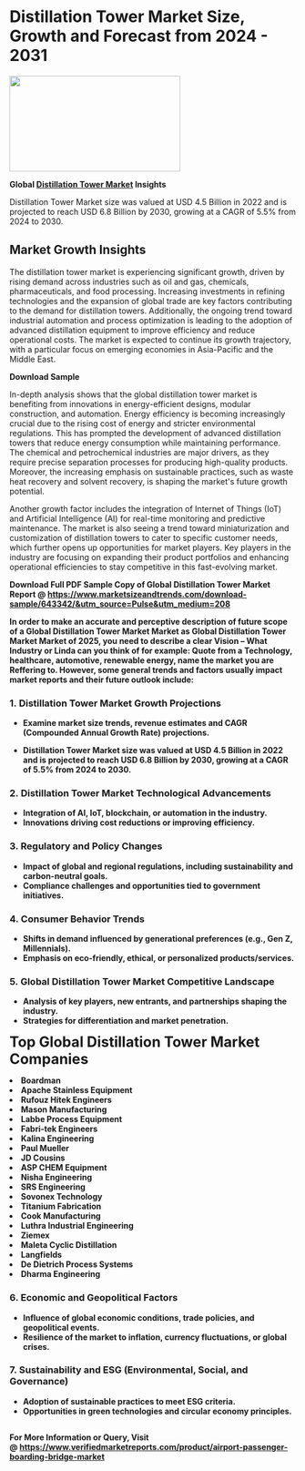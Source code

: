 <H1>Distillation Tower Market Size, Growth and Forecast from 2024 - 2031</H1><img class="aligncenter size-medium wp-image-584254" src="https://thirdeyenews.in/wp-content/uploads/2024/09/Global-Market-Research-300x168.jpeg" alt="" width="300" height="168" /><p><strong>Global&nbsp;<a href="https://www.marketsizeandtrends.com/download-sample/643342/&amp;utm_source=Pulse&amp;utm_medium=208">Distillation Tower Market</a> Insights</strong></p><p>Distillation Tower Market size was valued at USD 4.5 Billion in 2022 and is projected to reach USD 6.8 Billion by 2030, growing at a CAGR of 5.5% from 2024 to 2030.</p><p><h2>Market Growth Insights</h2> <p>The distillation tower market is experiencing significant growth, driven by rising demand across industries such as oil and gas, chemicals, pharmaceuticals, and food processing. Increasing investments in refining technologies and the expansion of global trade are key factors contributing to the demand for distillation towers. Additionally, the ongoing trend toward industrial automation and process optimization is leading to the adoption of advanced distillation equipment to improve efficiency and reduce operational costs. The market is expected to continue its growth trajectory, with a particular focus on emerging economies in Asia-Pacific and the Middle East.</p> <p><strong>Download Sample</strong></p> <p>In-depth analysis shows that the global distillation tower market is benefiting from innovations in energy-efficient designs, modular construction, and automation. Energy efficiency is becoming increasingly crucial due to the rising cost of energy and stricter environmental regulations. This has prompted the development of advanced distillation towers that reduce energy consumption while maintaining performance. The chemical and petrochemical industries are major drivers, as they require precise separation processes for producing high-quality products. Moreover, the increasing emphasis on sustainable practices, such as waste heat recovery and solvent recovery, is shaping the market's future growth potential.</p> <p>Another growth factor includes the integration of Internet of Things (IoT) and Artificial Intelligence (AI) for real-time monitoring and predictive maintenance. The market is also seeing a trend toward miniaturization and customization of distillation towers to cater to specific customer needs, which further opens up opportunities for market players. Key players in the industry are focusing on expanding their product portfolios and enhancing operational efficiencies to stay competitive in this fast-evolving market.</p> <p><strong></p><p><span class=""><strong>Download Full PDF Sample Copy of Global Distillation Tower Market Report</strong> @ <a href="https://www.marketsizeandtrends.com/download-sample/643342/&amp;utm_source=Pulse&amp;utm_medium=208" target="_blank">https://www.marketsizeandtrends.com/download-sample/643342/&amp;utm_source=Pulse&amp;utm_medium=208</a></span></p><p>In order to make an accurate and perceptive description of future scope of a Global&nbsp;Distillation Tower Market Market as Global&nbsp;Distillation Tower Market Market of 2025, you need to describe a clear Vision &ndash; What Industry or Linda can you think of for example: Quote from a Technology, healthcare, automotive, renewable energy, name the market you are Reffering to. However, some general trends and factors usually impact market reports and their future outlook include:</p><h3>1.&nbsp;<strong>Distillation Tower Market Growth Projections</strong></h3><ul><li>Examine market size trends, revenue estimates and CAGR (Compounded Annual Growth Rate) projections.</li><li><p>Distillation Tower Market size was valued at USD 4.5 Billion in 2022 and is projected to reach USD 6.8 Billion by 2030, growing at a CAGR of 5.5% from 2024 to 2030.</p></li></ul><h3>2.&nbsp;<strong>Distillation Tower Market Technological Advancements</strong></h3><ul><li>Integration of AI, IoT, blockchain, or automation in the industry.</li><li>Innovations driving cost reductions or improving efficiency.</li></ul><h3>3.&nbsp;<strong>Regulatory and Policy Changes</strong></h3><ul><li>Impact of global and regional regulations, including sustainability and carbon-neutral goals.</li><li>Compliance challenges and opportunities tied to government initiatives.</li></ul><h3>4.&nbsp;<strong>Consumer Behavior Trends</strong></h3><ul><li>Shifts in demand influenced by generational preferences (e.g., Gen Z, Millennials).</li><li>Emphasis on eco-friendly, ethical, or personalized products/services.</li></ul><h3>5.&nbsp;<strong>Global Distillation Tower Market Competitive Landscape</strong></h3><ul><li>Analysis of key players, new entrants, and partnerships shaping the industry.</li><li>Strategies for differentiation and market penetration.</li></ul><p data-pm-slice="1 1 []"><span style="color: inherit; font-family: inherit; font-size: 25px;">Top Global Distillation Tower Market Companies</span></p><div class="" data-test-id=""><p><li>Boardman</li><li> Apache Stainless Equipment</li><li> Rufouz Hitek Engineers</li><li> Mason Manufacturing</li><li> Labbe Process Equipment</li><li> Fabri-tek Engineers</li><li> Kalina Engineering</li><li> Paul Mueller</li><li> JD Cousins</li><li> ASP CHEM Equipment</li><li> Nisha Engineering</li><li> SRS Engineering</li><li> Sovonex Technology</li><li> Titanium Fabrication</li><li> Cook Manufacturing</li><li> Luthra Industrial Engineering</li><li> Ziemex</li><li> Maleta Cyclic Distillation</li><li> Langfields</li><li> De Dietrich Process Systems</li><li> Dharma Engineering</li></p></div><h3>6.&nbsp;<strong>Economic and Geopolitical Factors</strong></h3><ul><li>Influence of global economic conditions, trade policies, and geopolitical events.</li><li>Resilience of the market to inflation, currency fluctuations, or global crises.</li></ul><h3>7.&nbsp;<strong>Sustainability and ESG (Environmental, Social, and Governance)</strong></h3><ul><li>Adoption of sustainable practices to meet ESG criteria.</li><li>Opportunities in green technologies and circular economy principles.</li></ul><h2><strong style="font-size: 14px;">For More Information or Query, Visit @&nbsp;</strong><a style="background-color: #ffffff; font-size: 14px;" href="https://www.marketsizeandtrends.com/report/distillation-tower-market/" target="_blank">https://www.verifiedmarketreports.com/product/airport-passenger-boarding-bridge-market</a></h2>
